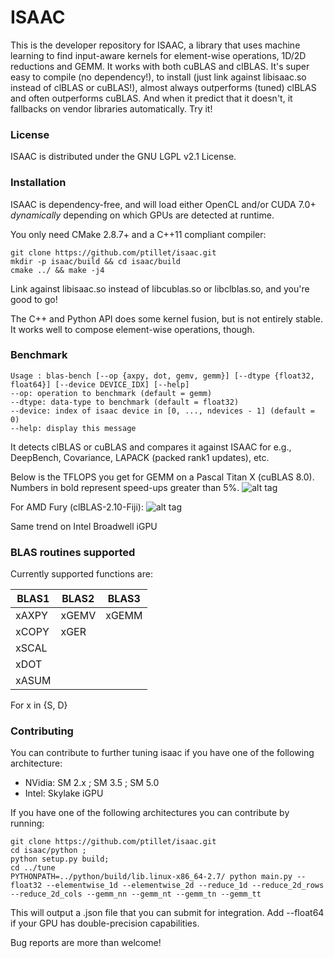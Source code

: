 # ISAAC

This is the developer repository for ISAAC, a library that uses machine learning to find input-aware kernels for element-wise operations, 1D/2D reductions and GEMM. It works with both cuBLAS and clBLAS. It's super easy to compile (no dependency!), to install (just link against libisaac.so instead of clBLAS or cuBLAS!), almost always outperforms (tuned) clBLAS and often outperforms cuBLAS. And when it predict that it doesn't, it fallbacks on vendor libraries automatically. Try it!

### License

ISAAC is distributed under the GNU LGPL v2.1 License.

### Installation

ISAAC is dependency-free, and will load either OpenCL and/or CUDA 7.0+ _dynamically_ depending on which GPUs are detected at runtime.

You only need CMake 2.8.7+ and a C++11 compliant compiler:  
 

```
git clone https://github.com/ptillet/isaac.git
mkdir -p isaac/build && cd isaac/build
cmake ../ && make -j4
```

Link against libisaac.so instead of libcublas.so or libclblas.so, and you're good to go! 

The C++ and Python API does some kernel fusion, but is not entirely stable. It works well to compose element-wise operations, though.


### Benchmark

```
Usage : blas-bench [--op {axpy, dot, gemv, gemm}] [--dtype {float32, float64}] [--device DEVICE_IDX] [--help]
--op: operation to benchmark (default = gemm)
--dtype: data-type to benchmark (default = float32)
--device: index of isaac device in [0, ..., ndevices - 1] (default = 0)
--help: display this message
```
It detects clBLAS or cuBLAS and compares it against ISAAC for e.g., DeepBench, Covariance, LAPACK (packed rank1 updates), etc.

Below is the TFLOPS you get for GEMM on a Pascal Titan X (cuBLAS 8.0). Numbers in bold represent speed-ups greater than 5%.
![alt tag](https://github.com/ptillet/isaac/raw/master/documentation/bench/bench-cuBLAS.png)

For AMD Fury (clBLAS-2.10-Fiji):
![alt tag](https://github.com/ptillet/isaac/raw/master/documentation/bench/bench-clBLAS.png)

Same trend on Intel Broadwell iGPU

### BLAS routines supported

Currently supported functions are:

| BLAS1         | BLAS2         | BLAS3         |
| --------------| --------------| --------------|
| xAXPY         | xGEMV         | xGEMM         |
| xCOPY         | xGER          |               |
| xSCAL         |               |               |
| xDOT          |               |               |
| xASUM         |               |               |

For x in {S, D}

### Contributing

You can contribute to further tuning isaac if you have one of the following architecture:
- NVidia: SM 2.x ; SM 3.5 ; SM 5.0
- Intel: Skylake iGPU

If you have one of the following architectures you can contribute by running:

```
git clone https://github.com/ptillet/isaac.git
cd isaac/python ;
python setup.py build;
cd ../tune
PYTHONPATH=../python/build/lib.linux-x86_64-2.7/ python main.py --float32 --elementwise_1d --elementwise_2d --reduce_1d --reduce_2d_rows --reduce_2d_cols --gemm_nn --gemm_nt --gemm_tn --gemm_tt
```

This will output a .json file that you can submit for integration. Add --float64 if your GPU has double-precision capabilities.

Bug reports are more than welcome!
